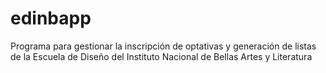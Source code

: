 # edinbapp
Programa para gestionar la inscripción de optativas y generación de listas de la Escuela de Diseño del Instituto Nacional de Bellas Artes y Literatura
